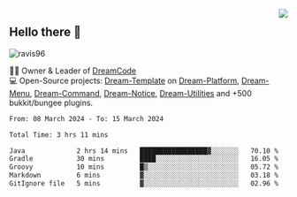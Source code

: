 <img align='right' src="https://github-readme-stats.vercel.app/api?username=Ravis96&show_icons=true">

## Hello there 👋
<p align="left"> <img src="https://komarev.com/ghpvc/?username=ravis96&label=Profile%20views&color=0e75b6&style=flat" alt="ravis96" /> </p>

👨‍💻 Owner & Leader of [DreamCode](https://github.com/DreamPoland) <br>
💻 Open-Source projects: [Dream-Template](https://github.com/DreamPoland/dream-template) on [Dream-Platform](https://github.com/DreamPoland/dream-platform), [Dream-Menu](https://github.com/DreamPoland/dream-menu), [Dream-Command](https://github.com/DreamPoland/dream-command), [Dream-Notice](https://github.com/DreamPoland/dream-notice), [Dream-Utilities](https://github.com/DreamPoland/dream-utilities) and +500 bukkit/bungee plugins.

<!--START_SECTION:waka-->

```txt
From: 08 March 2024 - To: 15 March 2024

Total Time: 3 hrs 11 mins

Java             2 hrs 14 mins   █████████████████▓░░░░░░░   70.10 %
Gradle           30 mins         ████░░░░░░░░░░░░░░░░░░░░░   16.05 %
Groovy           10 mins         █▒░░░░░░░░░░░░░░░░░░░░░░░   05.72 %
Markdown         6 mins          ▓░░░░░░░░░░░░░░░░░░░░░░░░   03.18 %
GitIgnore file   5 mins          ▓░░░░░░░░░░░░░░░░░░░░░░░░   02.96 %
```

<!--END_SECTION:waka-->
